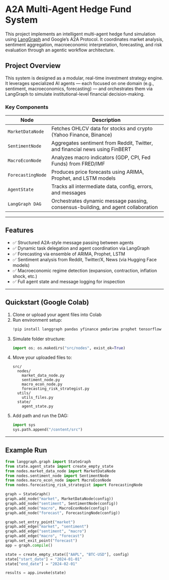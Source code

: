 # A2A Multi-Agent Hedge Fund System

This project implements an intelligent multi-agent hedge fund simulation using [LangGraph](https://github.com/langchain-ai/langgraph) and Google’s A2A Protocol. It coordinates market analysis, sentiment aggregation, macroeconomic interpretation, forecasting, and risk evaluation through an agentic workflow architecture.

## Project Overview

This system is designed as a modular, real-time investment strategy engine. It leverages specialized AI agents — each focused on one domain (e.g., sentiment, macroeconomics, forecasting) — and orchestrates them via LangGraph to simulate institutional-level financial decision-making.

### Key Components

| Node                     | Description |
|--------------------------|-------------|
| `MarketDataNode`         | Fetches OHLCV data for stocks and crypto (Yahoo Finance, Binance) |
| `SentimentNode`          | Aggregates sentiment from Reddit, Twitter, and financial news using FinBERT |
| `MacroEconNode`          | Analyzes macro indicators (GDP, CPI, Fed Funds) from FRED/IMF |
| `ForecastingNode`        | Produces price forecasts using ARIMA, Prophet, and LSTM models |
| `AgentState`             | Tracks all intermediate data, config, errors, and messages |
| `LangGraph DAG`          | Orchestrates dynamic message passing, consensus-building, and agent collaboration |

---

## Features

- ✅ Structured A2A-style message passing between agents
- ✅ Dynamic task delegation and agent coordination via LangGraph
- ✅ Forecasting via ensemble of ARIMA, Prophet, LSTM
- ✅ Sentiment analysis from Reddit, Twitter/X, News (via Hugging Face models)
- ✅ Macroeconomic regime detection (expansion, contraction, inflation shock, etc.)
- ✅ Full agent state and message logging for inspection

---

## Quickstart (Google Colab)

1. Clone or upload your agent files into Colab
2. Run environment setup:
    ```bash
    !pip install langgraph pandas yfinance pmdarima prophet tensorflow transformers praw tweepy newsapi-python python-binance
    ```
3. Simulate folder structure:
    ```python
    import os; os.makedirs("src/nodes", exist_ok=True)
    ```
4. Move your uploaded files to:
    ```
    src/
      nodes/
        market_data_node.py
        sentiment_node.py
        macro_econ_node.py
        forecasting_risk_strategist.py
      utils/
        utils_files.py
      state/
        agent_state.py
    ```
5. Add path and run the DAG:
    ```python
    import sys
    sys.path.append("/content/src")
    ```

---

## Example Run

```python
from langgraph.graph import StateGraph
from state.agent_state import create_empty_state
from nodes.market_data_node import MarketDataNode
from nodes.sentiment_node import SentimentNode
from nodes.macro_econ_node import MacroEconNode
from nodes.forecasting_risk_strategist import ForecastingNode

graph = StateGraph()
graph.add_node("market", MarketDataNode(config))
graph.add_node("sentiment", SentimentNode(config))
graph.add_node("macro", MacroEconNode(config))
graph.add_node("forecast", ForecastingNode(config))

graph.set_entry_point("market")
graph.add_edge("market", "sentiment")
graph.add_edge("sentiment", "macro")
graph.add_edge("macro", "forecast")
graph.set_exit_point("forecast")
app = graph.compile()

state = create_empty_state(["AAPL", "BTC-USD"], config)
state["start_date"] = "2024-01-01"
state["end_date"] = "2024-02-01"

results = app.invoke(state)
